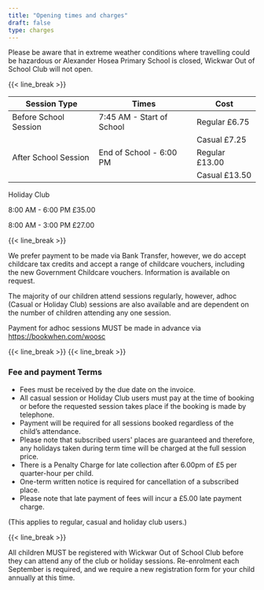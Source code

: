 ```yaml
---
title: "Opening times and charges"
draft: false
type: charges
---
```


Please be aware that in extreme weather conditions where travelling could be hazardous or Alexander Hosea Primary School is closed, Wickwar Out of School Club will not open.

{{< line_break >}}


| Session Type                 | Times                     | Cost          |
|------------------------------|---------------------------|---------------|
| Before School Session        | 7:45 AM - Start of School | Regular £6.75 |
|                              |                           | Casual £7.25  |
| After School Session         | End of School - 6:00 PM   | Regular £13.00 |
|                              |                           | Casual £13.50  |

 Holiday Club 
 
 8:00 AM - 6:00 PM £35.00  
  
 8:00 AM - 3:00 PM £27.00
 

{{< line_break >}}

We prefer payment to be made via Bank Transfer, however, we do accept childcare tax credits and accept a range of childcare vouchers, including the new Government Childcare vouchers.  Information is available on request.

The majority of our children attend sessions regularly, however, adhoc (Casual or Holiday Club) sessions are also available and are dependent on the number of children attending any one session.

Payment for adhoc sessions MUST be made in advance via https://bookwhen.com/woosc

{{< line_break >}}
{{< line_break >}}

### Fee and payment Terms
* Fees must be received by the due date on the invoice.
* All casual session or Holiday Club users must pay at the time of booking or before the requested session takes place if the booking is made by telephone.
* Payment will be required for all sessions booked regardless of the child’s attendance.
* Please note that subscribed users' places are guaranteed and therefore, any holidays taken during term time will be charged at the full session price.
* There is a Penalty Charge for late collection after 6.00pm of £5 per quarter-hour per child.
* One-term written notice is required for cancellation of a subscribed place.
* Please note that late payment of fees will incur a £5.00 late payment charge.

(This applies to regular, casual and holiday club users.)

{{< line_break >}}

All children MUST be registered with Wickwar Out of School Club before they can attend any of the club or holiday sessions. Re-enrolment each September is required, and we require a new registration form for your child annually at this time.

